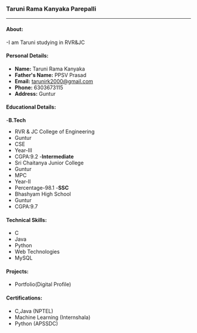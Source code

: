 ### Taruni Rama Kanyaka Parepalli
--------------------------------

#### About:
-I am Taruni studying in RVR&JC
#### Personal Details:
- **Name:** Taruni Rama Kanyaka
- **Father's Name:** PPSV Prasad
- **Email:** tarunirk2000@gmail.com
- **Phone:** 6303673115
- **Address:** Guntur
#### Educational Details:
-**B.Tech**
  - RVR & JC College of Engineering
  - Guntur
  - CSE
  - Year-III
  - CGPA:9.2
-**Intermediate**
  - Sri Chaitanya Junior College
  - Guntur
  - MPC
  - Year-II
  - Percentage-98.1
-**SSC**
  - Bhashyam High School
  - Guntur
  - CGPA:9.7
#### Technical Skills:
- C
- Java
- Python
- Web Technologies
- MySQL
#### Projects:
- Portfolio(Digital Profile)
#### Certifications:
- C,Java (NPTEL)
- Machine Learning (Internshala)
- Python (APSSDC)


